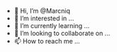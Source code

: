 - 👋 Hi, I’m @Marcniq
- 👀 I’m interested in ...
- 🌱 I’m currently learning ...
- 💞️ I’m looking to collaborate on ...
- 📫 How to reach me ...

<!---
Marcniq/Marcniq is a ✨ special ✨ repository because its `README.md` (this file) appears on your GitHub profile.
You can click the Preview link to take a look at your changes.
--->
